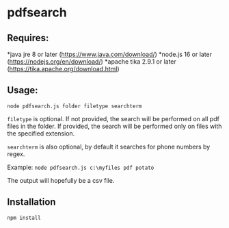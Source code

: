# pdfsearch

## Requires: 

*java jre 8 or later (https://www.java.com/download/)
*node.js 16 or later (https://nodejs.org/en/download/)
*apache tika 2.9.1 or later (https://tika.apache.org/download.html)

## Usage: 

```node pdfsearch.js folder filetype searchterm```

```filetype``` is optional. If not provided, the search will be performed on all pdf files in the folder. If provided, the search will be performed only on files with the specified extension. 

```searchterm``` is also optional, by default it searches for phone numbers by regex. 

Example: ```node pdfsearch.js c:\myfiles pdf potato```

The output will hopefully be a csv file.

## Installation

```npm install```


